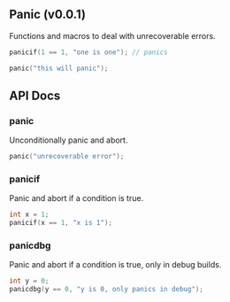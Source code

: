 Panic (v0.0.1)
---

Functions and macros to deal with unrecoverable errors.

```c
panicif(1 == 1, "one is one"); // panics

panic("this will panic");
```

## API Docs

### panic

Unconditionally panic and abort.

```c
panic("unrecoverable error");
```


### panicif

Panic and abort if a condition is true.

```c
int x = 1;
panicif(x == 1, "x is 1");
```


### panicdbg

Panic and abort if a condition is true, only in debug builds.

```c
int y = 0;
panicdbg(y == 0, "y is 0, only panics in debug");
```


